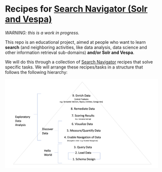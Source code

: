 # Recipes for [Search Navigator (Solr and Vespa)](https://solr.search-navigator.org/)

*WARNING: this is a work in progress.*

This repo is an educational project, aimed at people who want to learn **search** (and neighboring activities, like data analysis, data science and other information retrieval sub-domains) **and/or Solr and Vespa**.

We will do this through a collection of [Search Navigator](https://solr.search-navigator.org/) recipes that solve specific tasks. We will arrange these recipes/tasks in a structure that follows the following hierarchy:

![Pyramid of search needs](./Maslows_hierarchy_of_search_needs.png)